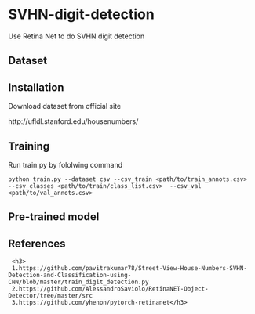 # SVHN-digit-detection
Use Retina Net to do SVHN digit detection
  <h2>Dataset
  
  <h2>Installation</h2>
    Download dataset from official site
    <p>http://ufldl.stanford.edu/housenumbers/</p>
  <h2>Training</h2>
    Run train.py by fololwing command
      
    python train.py --dataset csv --csv_train <path/to/train_annots.csv>  --csv_classes <path/to/train/class_list.csv>  --csv_val <path/to/val_annots.csv>
 
    
  <h2>Pre-trained model  
  <h2>References</h2>
    
     <h3>
     1.https://github.com/pavitrakumar78/Street-View-House-Numbers-SVHN-Detection-and-Classification-using-CNN/blob/master/train_digit_detection.py
     2.https://github.com/AlessandroSaviolo/RetinaNET-Object-Detector/tree/master/src
     3.https://github.com/yhenon/pytorch-retinanet</h3>
   
